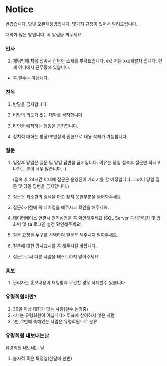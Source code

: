 # Notice

반갑습니다. 닷넷 오픈채팅방입니다. 몇가지 규정이 있어서 알려드립니다.

대화가 많은 방입니다. 꼭 알림을 꺼두세요.


### 인사 

1. 채팅방에 처음 접속시 간단한 소개를 부탁드립니다. 
ex) 저는 xxx개발자 입니다. 현재 어디에서 근무중에 있습니다.
* 꼭 필수는 아닙니다.

### 친목

1. 반말을 금지합니다.

2. 비방의 의도가 있는 대화를 금지합니다.

3. 타인을 배척하는 행동을 금지합니다.

4. 정치적 대화는 방장/부반장의 권한으로 내용 삭제가 가능합니다.


### 질문
1. 입장후 당일은 질문 및 당일 답변을 금지입니다. 이유는 당일 접속후 질문만 하시고 나가는 분이 너무 많습니다. :)

   (접속 후 24시간 이내에 질문은 운영진이 가리기를 할 예정입니다. 그러니 당일 질문 및 당일 답변을 금지합니다.)
   
2. 질문은 최소한의 검색을 하고 찾지 못한부분을 물어봐주세요

3. 질문하기전에 꼭 디버깅을 해주시고 확인을 해주세요.

4. 데이터베이스 연결시 원격설정을 꼭 확인해주세요 
  (SQL Server 구성관리자 및 방화벽 및 sa 로그인 설정 확인해주세요)

5. 질문 요청을 누구를 선택하여 질문은 해주시지 말아주세요.

6. 질문에 대한 감사표시를 꼭 해주시길 바랍니다.

7. 질문으로써 다른 사람을 테스트하지 말아주세요.


### 홍보

1. 관리자는 홍보내용이 채팅방과 무관할  경우 삭제할수 있습니다

### 유령회원이란?
1. 30일 이상 대화가 없는 사람(일수 논의중)
2. <나는 유령회원이 아닙니다> 투표에 참여하지 않은 사람
3. 1번, 2번에 속해있는 사람은 유령회원으로 분류

### 유령회원 내보내는날
유령회원 내보내는 날
1. 불시적 혹은 특정일(한달에 한번)

